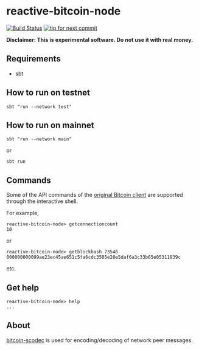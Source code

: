 reactive-bitcoin-node
==============
[![Build Status](https://travis-ci.org/yzernik/reactive-bitcoin-node.svg?branch=master)](https://travis-ci.org/yzernik/reactive-bitcoin-node)
[![tip for next commit](https://tip4commit.com/projects/1006.svg)](https://tip4commit.com/github/yzernik/reactive-bitcoin-node)

**Disclaimer: This is experimental software. Do not use it with real money.**

Requirements
--------------
- sbt

How to run on testnet
--------------
```
sbt "run --network test"
```

How to run on mainnet
--------------
```
sbt "run --network main"
```

or

```
sbt run
```

Commands
--------------
Some of the API commands of the [original Bitcoin client](https://en.bitcoin.it/wiki/Original_Bitcoin_client/API_calls_list) are supported through the interactive shell.

For example,

```
reactive-bitcoin-node> getconnectioncount
10
```

or

```
reactive-bitcoin-node> getblockhash 73546
000000000099ae23ec45ae651c5fa6cdc3505e20e5daf6a3c33b65e05311839c
```

etc.


Get help
--------------
```
reactive-bitcoin-node> help
...
```

About
--------------
[bitcoin-scodec](https://github.com/yzernik/bitcoin-scodec) is used for encoding/decoding of network peer messages.
